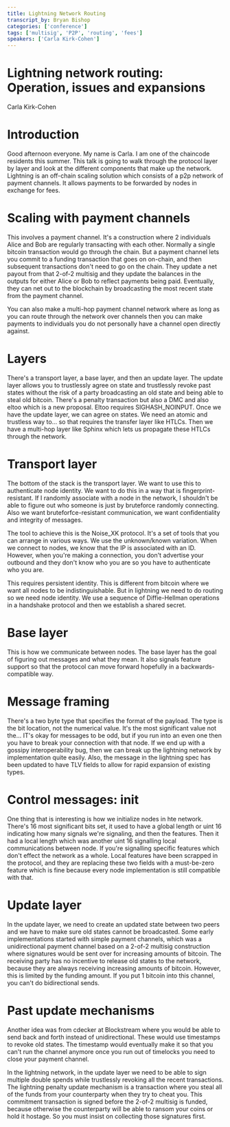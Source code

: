 ```yaml
---
title: Lightning Network Routing
transcript_by: Bryan Bishop
categories: ['conference']
tags: ['multisig', 'P2P', 'routing', 'fees']
speakers: ['Carla Kirk-Cohen']
---
```


# Lightning network routing: Operation, issues and expansions

Carla Kirk-Cohen

# Introduction

Good afternoon everyone. My name is Carla. I am one of the chaincode residents this summer. This talk is going to walk through the protocol layer by layer and look at the different components that make up the network. Lightning is an off-chain scaling solution which consists of a p2p network of payment channels. It allows payments to be forwarded by nodes in exchange for fees.

# Scaling with payment channels

This involves a payment channel. It's a construction where 2 individuals Alice and Bob are regularly transacting with each other. Normally a single bitcoin transaction would go through the chain. But a payment channel lets you commit to a funding transaction that goes on on-chain, and then subsequent transactions don't need to go on the chain. They update a net payout from that 2-of-2 multisig and they update the balances in the outputs for either Alice or Bob to reflect payments being paid. Eventually, they can net out to the blockchain by broadcasting the most recent state from the payment channel.

You can also make a multi-hop payment channel network where as long as you can route through the network over channels then you can make payments to individuals you do not personally have a channel open directly against.

# Layers

There's a transport layer, a base layer, and then an update layer. The update layer allows you to trustlessly agree on state and trustlessly revoke past states without the risk of a party broadcasting an old state and being able to steal old bitcoin. There's a penalty transaction but also a DMC and also eltoo which is a new proposal. Eltoo requires SIGHASH\_NOINPUT. Once we have the update layer, we can agree on states. We need an atomic and trustless way to... so that requires the transfer layer like HTLCs. Then we have a multi-hop layer like Sphinx which lets us propagate these HTLCs through the network.

# Transport layer

The bottom of the stack is the transport layer. We want to use this to authenticate node identity. We want to do this in a way that is fingerprint-resistant. If I randomly associate with a node in the network, I shouldn't be able to figure out who someone is just by bruteforce randomly connecting. Also we want bruteforfce-resistant communication, we want confidentiality and integrity of messages.

The tool to achieve this is the Noise_XK protocol. It's a set of tools that you can arrange in various ways. We use the unknown/known variation. When we connect to nodes, we know that the IP is associated with an ID. However, when you're making a connection, you don't advertise your outbound and they don't know who you are so you have to authenticate who you are.

This requires persistent identity. This is different from bitcoin where we want all nodes to be indistinguishable. But in lightning we need to do routing so we need node identity. We use a sequence of Diffie-Hellman operations in a handshake protocol and then we establish a shared secret.

# Base layer

This is how we communicate between nodes. The base layer has the goal of figuring out messages and what they mean. It also signals feature support so that the protocol can move forward hopefully in a backwards-compatible way.

# Message framing

There's a two byte type that specifies the format of the payload. The type is the bit location, not the numerical value. It's the most significant value not the... IT's okay for messages to be odd, but if you run into an even one then you have to break your connection with that node. If we end up with a gossipy interoperability bug, then we can break up the lightning network by implementation quite easily. Also, the message in the lightning spec has been updated to have TLV fields to allow for rapid expansion of existing types.

# Control messages: init

One thing that is interesting is how we initialize nodes in hte network. There's 16 most significant bits set, it used to have a global length or uint 16 indicating how many signals we're signaling, and then the features. Then it had a local length which was another uint 16 signalling local communications between node. If you're signalling specific features which don't effect the network as a whole. Local features have been scrapped in the protocol, and they are replacing these two fields with a must-be-zero feature which is fine because every node implementation is still compatible with that.

# Update layer

In the update layer, we need to create an updated state between two peers and we have to make sure old states cannot be broadcasted. Some early implementations started with simple payment channels, which was a unidirectional payment channel based on a 2-of-2 multisig construction where signatures would be sent over for increasing amounts of bitcoin. The receiving party has no incentive to release old states to the network, because they are always receiving increasing amounts of bitcoin. However, this is limited by the funding amount. If you put 1 bitcoin into this channel, you can't do bidirectional sends.

# Past update mechanisms

Another idea was from cdecker at Blockstream where you would be able to send back and forth instead of unidirectional. These would use timestamps to revoke old states. The timestamp would eventually make it so that you can't run the channel anymore once you run out of timelocks you need to close your payment channel.

In the lightning network, in the update layer we need to be able to sign multiple double spends while trustlessly revoking all the recent transactions. The lightning penalty update mechanism is a transaction where you steal all of the funds from your counterparty when they try to cheat you. This commitment transaction is signed before the 2-of-2 multisig is funded, because otherwise the counterparty will be able to ransom your coins or hold it hostage. So you must insist on collecting those signatures first.
